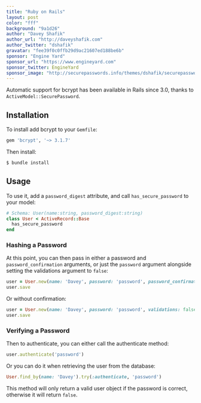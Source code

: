 ```yaml
---
title: "Ruby on Rails"
layout: post
color: "fff"
background: "9a1d26"
author: "Davey Shafik"
author_url: "http://daveyshafik.com"
author_twitter: "dshafik"
gravatar: "fee39f0c0ffb29d9ac21607ed188be6b"
sponsor: "Engine Yard"
sponsor_url: "https://www.engineyard.com"
sponsor_twitter: EngineYard
sponsor_image: "http://securepasswords.info/themes/dshafik/securepasswords.info/assets/images/engineyard.png"
---
```


Automatic support for bcrypt has been available in Rails since 3.0, thanks to `ActiveModel::SecurePassword`. 

## Installation

To install add bcrypt to your `Gemfile`:

```ruby
gem 'bcrypt', '~> 3.1.7'
```

Then install:

```sh
$ bundle install
```

## Usage

To use it, add a `password_digest` attribute, and call `has_secure_password` to your model:

```ruby
# Schema: User(name:string, password_digest:string)
class User < ActiveRecord::Base
  has_secure_password
end
```

### Hashing a Password

At this point, you can then pass in either a password and `password_confirmation` arguments, or just the `password` argument alongside setting the validations argument to `false`:

```ruby
user = User.new(name: 'Davey', password: 'password', password_confirmation: 'password')
user.save
```

Or without confirmation:

```ruby
user = User.new(name: 'Davey', password: 'password', validations: false)
user.save
```

### Verifying a Password

Then to authenticate, you can either call the authenticate method:

```ruby
user.authenticate('password')
```

Or you can do it when retrieving the user from the database:

```ruby
User.find_by(name: 'Davey').try(:authenticate, 'password')
```

This method will only return a valid user object if the password is correct, otherwise it will return `false`.

